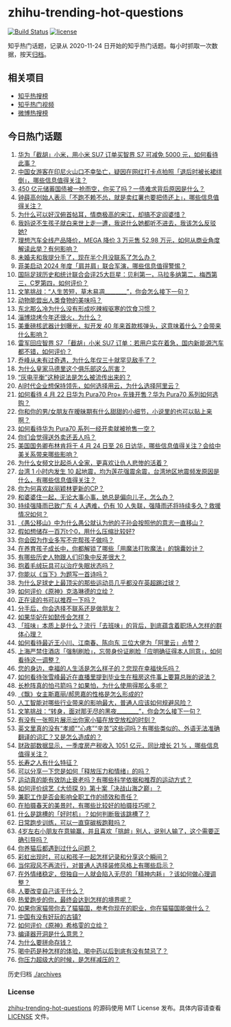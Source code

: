 # zhihu-trending-hot-questions

[![Build Status](https://github.com/justjavac/zhihu-trending-hot-questions/workflows/ci/badge.svg?branch=master)](https://github.com/justjavac/zhihu-trending-hot-questions/actions)
[![license](https://img.shields.io/github/license/justjavac/zhihu-trending-hot-questions)](https://github.com/justjavac/zhihu-trending-hot-questions/blob/master/LICENSE)

知乎热门话题，记录从 2020-11-24
日开始的知乎热门话题。每小时抓取一次数据，按天[归档](./archives)。

## 相关项目

- [知乎热搜榜](https://github.com/justjavac/zhihu-trending-top-search)
- [知乎热门视频](https://github.com/justjavac/zhihu-trending-hot-video)
- [微博热搜榜](https://github.com/justjavac/weibo-trending-hot-search)

## 今日热门话题

<!-- BEGIN -->
<!-- 最后更新时间 Tue Apr 23 2024 07:02:28 GMT+0800 (China Standard Time) -->

1. [华为「截胡」小米，用小米 SU7 订单买智界 S7 可减免 5000 元，如何看待此事？](https://www.zhihu.com/question/653742472)
1. [中国女游客在印尼火山口不幸坠亡，疑因在网红打卡点拍照「退后时被长裙绊倒」，哪些信息值得关注？](https://www.zhihu.com/question/653628398)
1. [450 亿元储蓄国债被一抢而空，你买了吗？一债难求背后原因是什么？](https://www.zhihu.com/question/653730027)
1. [钟薛高创始人表示「不跑不赖不怂，就是卖红薯也要把债还上」，哪些信息值得关注？](https://www.zhihu.com/question/653730459)
1. [为什么可以好汉俯首帖耳，情商极高的宋江，却搞不定阎婆惜？](https://www.zhihu.com/question/528286149)
1. [我妈说不生孩子就白来世上走一遭，我说什么她都听不进去，我该怎么反驳她?](https://www.zhihu.com/question/653543596)
1. [理想汽车全线产品降价，MEGA 降价 3 万元售 52.98 万元，如何从商业角度解读此举？有何影响？](https://www.zhihu.com/question/653718773)
1. [未婚夫和我提分手了，现在半个月没联系了怎么办？](https://www.zhihu.com/question/653683750)
1. [菲美启动 2024 年度「肩并肩」联合军演，哪些信息值得警惕？](https://www.zhihu.com/question/653723817)
1. [国际足球历史和统计联合会评25大巨星：贝利第一，马拉多纳第二，梅西第三，C罗第四，如何评价？](https://www.zhihu.com/question/653768815)
1. [文笔挑战：“人生苦短，草木易凋________”，你会怎么接下一句？](https://www.zhihu.com/question/653509278)
1. [动物能尝出人类食物的美味吗？](https://www.zhihu.com/question/267941723)
1. [东北那么冷为什么没有形成吃辣椒驱寒的饮食习惯？](https://www.zhihu.com/question/649670716)
1. [淄博烧烤今年还很火，为什么？](https://www.zhihu.com/question/653296411)
1. [美重磅核武器计划曝光，拟开发 40 年来首款核弹头，这意味着什么？会带来什么影响？](https://www.zhihu.com/question/653742144)
1. [雷军回应智界 S7 「截胡」小米 SU7 订单：若用户实在着急，国内新能源汽车都不错，如何评价？](https://www.zhihu.com/question/653749824)
1. [乔峰从未有过奇遇，为什么年仅三十就罕见敌手了？](https://www.zhihu.com/question/508558557)
1. [为什么皇家马德里这个俱乐部这么厉害？](https://www.zhihu.com/question/653474716)
1. [“灰电平衡”这种说法是怎么被流传出来的？](https://www.zhihu.com/question/628806176)
1. [AI时代企业想保持领先，如何选择用云，为什么选择阿里云？](https://www.zhihu.com/question/653341724)
1. [如何看待 4 月 22 日华为 Pura70 Pro+ 先锋开售？华为 Pura70 系列如何选购？](https://www.zhihu.com/question/653723942)
1. [你和你的男/女朋友在暧昧期有什么甜甜的小细节，小说里的也可以贴上来啊？](https://www.zhihu.com/question/323521261)
1. [如何看待华为 Pura70 系列一经开卖就被抢售一空？](https://www.zhihu.com/question/653303416)
1. [你们会觉得送外卖还丢人吗？](https://www.zhihu.com/question/652811713)
1. [美国国务卿布林肯将于 4 月 24 日至 26 日访华，哪些信息值得关注？会给中美关系带来哪些影响？](https://www.zhihu.com/question/653743282)
1. [为什么女频文比起杀人全家，更喜欢让仇人悲惨的活着？](https://www.zhihu.com/question/653234499)
1. [台湾 1 小时内发生 10 起地震，均为莲花强震余震，台湾地区地震频发原因是什么，有哪些信息值得关注？](https://www.zhihu.com/question/653768554)
1. [你为何喜欢赵丽颖林更新的CP？](https://www.zhihu.com/question/652566569)
1. [和婆婆住一起，无论大事小事，她总是偏向儿子，怎么办？](https://www.zhihu.com/question/653617992)
1. [持续强降雨已致广东 4 人遇难，仍有 10 人失联，强降雨还将持续多久？救援情况如何？](https://www.zhihu.com/question/653760049)
1. [《愚公移山》中为什么愚公就认为他的子孙会按照他的意志一直移山？](https://www.zhihu.com/question/375947732)
1. [假如想储存一百万t个0，用什么压缩比较好?](https://www.zhihu.com/question/653305534)
1. [你会因为作业多写不完帮孩子做吗？](https://www.zhihu.com/question/653520503)
1. [在养育孩子成长中，你都解锁了哪些「用魔法打败魔法」的锦囊妙计？](https://www.zhihu.com/question/653432503)
1. [有哪些历史人物跟人们印象中反差很大？](https://www.zhihu.com/question/646980312)
1. [抱着毛绒玩具可以治疗失眠状态吗？](https://www.zhihu.com/question/653723232)
1. [你能以《当下》为题写一首诗吗？](https://www.zhihu.com/question/653684390)
1. [为什么足球史上最顶尖的那些运动员几乎都没在英超踢过球？](https://www.zhihu.com/question/653626932)
1. [如何评价《原神》克洛琳德的立绘？](https://www.zhihu.com/question/653757076)
1. [正在读的书可以推荐一下吗？](https://www.zhihu.com/question/653437808)
1. [分手后，你会选择不联系还是做朋友？](https://www.zhihu.com/question/652415765)
1. [如果华妃在如懿传会怎样？](https://www.zhihu.com/question/653250252)
1. [「班味」本质上是什么？流行「去班味」的背后，到底蕴含着职场人怎样的群体心理？](https://www.zhihu.com/question/652236862)
1. [如何看待最近王小川、江南春、陈向东 三位大佬为「阿里云」点赞？](https://www.zhihu.com/question/653342484)
1. [上海严禁住酒店「强制刷脸」，忘带身份证刷脸「应明确征得本人同意」，如何看待这一调整？](https://www.zhihu.com/question/653740485)
1. [您的身边，幸福的人生活是怎么样子的？您现在幸福快乐吗？](https://www.zhihu.com/question/653581080)
1. [如何看待张雪峰最近在直播里提到毕业生在租房这件事上要算总账的说法？](https://www.zhihu.com/question/653436775)
1. [长枪阵真的怕弓箭吗？如果怕，为什么使用得那么多呢？](https://www.zhihu.com/question/653478032)
1. [《飘》女主斯嘉丽/郝思嘉的性格是怎么形成的?](https://www.zhihu.com/question/498968289)
1. [人工智能对哪些行业带来的影响最大，普通人应该如何规避风险？](https://www.zhihu.com/question/649114294)
1. [文笔挑战：“转身，面对那无尽的黑夜________”，你会怎么接下一句？](https://www.zhihu.com/question/653679574)
1. [有没有一张照片展示出你家小猫在放空放松的时刻？](https://www.zhihu.com/question/652221579)
1. [英文里真的没有“孝顺”“心疼”“辛苦”这些词吗？有哪些类似的、外语无法准确翻译的词汇？又是怎么造成的？](https://www.zhihu.com/question/651337856)
1. [财政部数据显示，一季度房产税收入 1051 亿元，同比增长 21 % ，哪些信息值得关注？](https://www.zhihu.com/question/653749894)
1. [长寿之人有什么特征？](https://www.zhihu.com/question/649312623)
1. [可以分享一下您是如何「释放压力和情绪」的吗？](https://www.zhihu.com/question/653585532)
1. [运动真的能有效防止衰老吗？有哪些科学依据和推荐的运动方式？](https://www.zhihu.com/question/653227343)
1. [如何评价综艺《大侦探 9》第十案「决战山海之巅」？](https://www.zhihu.com/question/653252264)
1. [兼职工作是否会影响全职工作的绩效和责任？](https://www.zhihu.com/question/653295866)
1. [在拍摄春天的美景时，有哪些比较好的拍摄技巧呢？](https://www.zhihu.com/question/524860723)
1. [什么是跳槽的「好时机」？如何判断我该跳槽了？](https://www.zhihu.com/question/651409382)
1. [日常跑步训练，可以一直穿碳板跑鞋吗？](https://www.zhihu.com/question/653103046)
1. [4岁左右小朋友在意输赢，并且喜欢「挑衅」别人，说别人输了，这个需要正确引导吗？](https://www.zhihu.com/question/648535227)
1. [你养猫后都遇到过什么问题？](https://www.zhihu.com/question/650017974)
1. [彩虹出现时，可以和孩子一起怎样记录和分享这个瞬间？](https://www.zhihu.com/question/650130578)
1. [当侘寂风不再流行，对普通人选择装修风格上有哪些启示？](https://www.zhihu.com/question/646518812)
1. [在外情绪稳定，但独自一人就会陷入无尽的「精神内耗」？该如何做心理调整？](https://www.zhihu.com/question/653429255)
1. [人要改变自己该干什么？](https://www.zhihu.com/question/648649223)
1. [热爱跑步的你，最终会达到怎样的境界呢？](https://www.zhihu.com/question/653372313)
1. [如果你家猫带你去了猫猫国，参考你现在的职业，你在猫猫国能做什么？](https://www.zhihu.com/question/650460659)
1. [中国有没有好玩的古镇?](https://www.zhihu.com/question/650555083)
1. [如何评价《原神》希格雯的立绘？](https://www.zhihu.com/question/653757697)
1. [编译器开洞是什么意思？](https://www.zhihu.com/question/653718431)
1. [为什么要拼命存钱？](https://www.zhihu.com/question/653433564)
1. [喝中药是种怎样的体验，喝中药以后到底有没有禁忌了？](https://www.zhihu.com/question/653671663)
1. [你压力超级大的时候，是怎样减压的？](https://www.zhihu.com/question/653678847)

<!-- END -->

历史归档 [./archives](./archives)

### License

[zhihu-trending-hot-questions](https://github.com/justjavac/zhihu-trending-hot-questions)
的源码使用 MIT License 发布。具体内容请查看 [LICENSE](./LICENSE) 文件。
